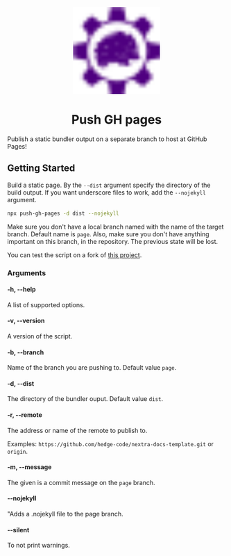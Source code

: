 <div align=center>
  <picture>
    <img
      alt=""
      height="200"
      role="presentation"
      src="https://raw.githubusercontent.com/hedge-code/push-gh-pages/main/hedgecode-dev-logo.svg"
      width="200"
    />
  </picture>
  <h1>Push GH pages</h1>
</div>

Publish a static bundler output on a separate branch to host at GitHub Pages!

## Getting Started

Build a static page. By the `--dist` argument specify the directory of the build output.
If you want underscore files to work, add the `--nojekyll` argument.

```bash
npx push-gh-pages -d dist --nojekyll
```

Make sure you don't have a local branch named with the name of the target branch. Default name is `page`.
Also, make sure you don't have anything important on this branch, in the repository. The previous state will be lost.

You can test the script on a fork of [this project][template].

### Arguments

#### -h, --help

A list of supported options.

#### -v, --version

A version of the script.

#### -b, --branch <page>

Name of the branch you are pushing to. Default value `page`.

#### -d, --dist <dist>

The directory of the bundler ouput. Default value `dist`.

#### -r, --remote <origin>

The address or name of the remote to publish to.

Examples: `https://github.com/hedge-code/nextra-docs-template.git` or `origin`.

#### -m, --message <msg>

The given <msg> is a commit message on the `page` branch.

#### --nojekyll

"Adds a .nojekyll file to the page branch.

#### --silent

To not  print warnings.



[template]: https://github.com/hedge-code/nextra-docs-template
